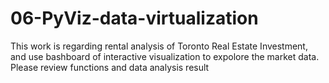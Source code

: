 # 06-PyViz-data-virtualization
This work is regarding rental analysis of Toronto Real Estate Investment, and use bashboard of interactive visualization to expolore the market data.
Please review functions and data analysis result 
